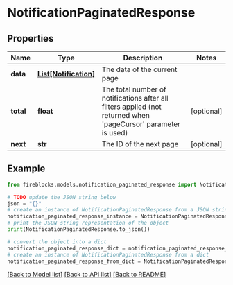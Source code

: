 # NotificationPaginatedResponse


## Properties

Name | Type | Description | Notes
------------ | ------------- | ------------- | -------------
**data** | [**List[Notification]**](Notification.md) | The data of the current page | 
**total** | **float** | The total number of notifications after all filters applied (not returned when &#39;pageCursor&#39; parameter is used) | [optional] 
**next** | **str** | The ID of the next page | [optional] 

## Example

```python
from fireblocks.models.notification_paginated_response import NotificationPaginatedResponse

# TODO update the JSON string below
json = "{}"
# create an instance of NotificationPaginatedResponse from a JSON string
notification_paginated_response_instance = NotificationPaginatedResponse.from_json(json)
# print the JSON string representation of the object
print(NotificationPaginatedResponse.to_json())

# convert the object into a dict
notification_paginated_response_dict = notification_paginated_response_instance.to_dict()
# create an instance of NotificationPaginatedResponse from a dict
notification_paginated_response_from_dict = NotificationPaginatedResponse.from_dict(notification_paginated_response_dict)
```
[[Back to Model list]](../README.md#documentation-for-models) [[Back to API list]](../README.md#documentation-for-api-endpoints) [[Back to README]](../README.md)


